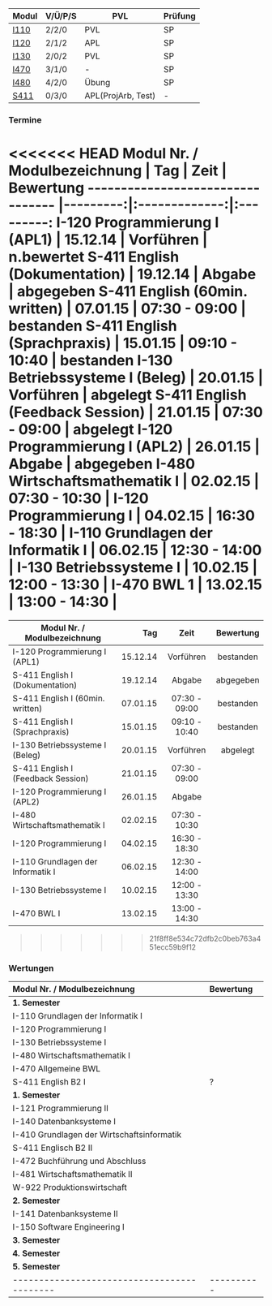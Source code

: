 
Modul | V/Ü/P/S | PVL | Prüfung
 ---- | ------- | --- | -------
[I110](i110/index.md "Grundlagen der Informatik I") | 2/2/0 | PVL | SP
[I120](i120/index.md "Programmierung I Programming I") | 2/1/2 | APL | SP	 	 	 	 	 
[I130](i130/index.md "Betriebssysteme I Operating Systems I") | 2/0/2 | PVL | SP	 	 	 	 	 
[I470](i470/index.md "Allgemeine Betriebswirtschaftslehre (BWL 1)") | 3/1/0 | - | SP
[I480](i480/index.md "Wirtschaftsmathematik I (WiMa1)") | 4/2/0 | Übung | SP
[S411](s411/index.md "Englisch B2 (IIb/d: I-285, IWb/d: I-185, IMb/d: I-385) English B2") | 0/3/0 | APL(ProjArb, Test) | -

### Termine

<<<<<<< HEAD
Modul Nr. / Modulbezeichnung      | Tag      | Zeit          | Bewertung
--------------------------------- |---------:|:-------------:|:---------:
I-120 Programmierung I (APL1)     | 15.12.14 | Vorführen     | n.bewertet<!-- Note: 15/15pt, nachträglich nicht gewertet weil Prof. den Prüfungsablauf für juristisch zweifelhaft beuteilt hatte -->
S-411 English (Dokumentation)     | 19.12.14 | Abgabe        | abgegeben
S-411 English (60min. written)    | 07.01.15 | 07:30 - 09:00 | bestanden<!-- Note: 1,3 -->
S-411 English (Sprachpraxis)      | 15.01.15 | 09:10 - 10:40 | bestanden
I-130 Betriebssysteme I (Beleg)   | 20.01.15 | Vorführen     | abgelegt
S-411 English (Feedback Session)  | 21.01.15 | 07:30 - 09:00 | abgelegt<!-- (Note: 1,0, gem. mit Sprachpraxis u. Dokmentation) -->
I-120 Programmierung I (APL2)     | 26.01.15 | Abgabe        | abgegeben
I-480 Wirtschaftsmathematik I     | 02.02.15 | 07:30 - 10:30 | 
I-120 Programmierung I            | 04.02.15 | 16:30 - 18:30 | 
I-110 Grundlagen der Informatik I | 06.02.15 | 12:30 - 14:00 | 
I-130 Betriebssysteme I           | 10.02.15 | 12:00 - 13:30 | 
I-470 BWL 1                       | 13.02.15 | 13:00 - 14:30 | 
=======
Modul Nr. / Modulbezeichnung       | Tag      | Zeit          | Bewertung
---------------------------------- |---------:|:-------------:|:---------:
I-120 Programmierung I (APL1)      | 15.12.14 | Vorführen     | bestanden
S-411 English I (Dokumentation)    | 19.12.14 | Abgabe        | abgegeben
S-411 English I (60min. written)   | 07.01.15 | 07:30 - 09:00 | bestanden
S-411 English I (Sprachpraxis)     | 15.01.15 | 09:10 - 10:40 | bestanden
I-130 Betriebssysteme I (Beleg)    | 20.01.15 | Vorführen     | abgelegt
S-411 English I (Feedback Session) | 21.01.15 | 07:30 - 09:00 | 
I-120 Programmierung I (APL2)      | 26.01.15 | Abgabe        | 
I-480 Wirtschaftsmathematik I      | 02.02.15 | 07:30 - 10:30 | 
I-120 Programmierung I             | 04.02.15 | 16:30 - 18:30 | 
I-110 Grundlagen der Informatik I  | 06.02.15 | 12:30 - 14:00 | 
I-130 Betriebssysteme I            | 10.02.15 | 12:00 - 13:30 | 
I-470 BWL I                        | 13.02.15 | 13:00 - 14:30 | 
>>>>>>> 21f8ff8e534c72dfb2c0beb763a451ecc59b9f12

### Wertungen

<!--
https://apps.htw-dresden.de/index.php
-->

Modul Nr. / Modulbezeichnung               | Bewertung
:------------------------------------------|:----------
 **1. Semester**                           |
I-110 Grundlagen der Informatik I          | 
I-120 Programmierung I                     | 
I-130 Betriebssysteme I                    | 
I-480 Wirtschaftsmathematik I              | 
I-470 Allgemeine BWL                       | 
S-411 English B2 I                         | ?
 **1. Semester**                           |
I-121 Programmierung II                    | 
I-140 Datenbanksysteme I                   | 
I-410 Grundlagen der Wirtschaftsinformatik | 
S-411 Englisch B2 II                       | 
I-472 Buchführung und Abschluss            |
I-481 Wirtschaftsmathematik II             | 
W-922 Produktionswirtschaft                | 
 **2. Semester**                           |
I-141 Datenbanksysteme II                  | 
I-150 Software Engineering I               | 
 **3. Semester**                           |
 **4. Semester**                           |
 **5. Semester**                           |
-------------------------------------------|----------

<!--
quelle: http://www2.htw-dresden.de/~rawa/cgi-bin/pr_abfrage.php

P R Ü F U N G S P L A N für den 1. Prüfungsabschnitt 02.02. - 21.02.2015
Prüfungen mit der Eingabe "14 042 B"         Änderungen bzw. Ergänzungen sind zu beachten!
Fakultät 	St.-
gang 	St.jahrg./
Semester 	Ab-
schluß 	St.-
richtung 	Modul Nr. / Modulbezeichnung 	Art 	Tag 	Zeit 	Raum 	Prüfender 	Nächste
N/W
7400 (INF/M)	042	2014/1.	B/D	 	I-480 Wirtschaftsmathematik I	SP	02.02.	7:30 - 10:30	Z 254/ S 325/ S 327/ S 315	 Voß-Böhme	
7400 (INF/M)	042	2014/1.	B/D	 	I-120 Programmierung I	SP	04.02.	16:30 - 18:30	S 239/ Z 254	 Hollas	
7400 (INF/M)	042	2014/1.	B/D	 	I-110 Grundlagen der Informatik I	SP	06.02.	12:30 - 14:00	Z 254/ S 227/ S 228	 Nestler	SS 2015
7400 (INF/M)	042	2014/1.	B/D	 	I-130 Betriebssysteme I	SP	10.02.	12:00 - 13:30	S 239/ Z 254	 Fritzsche	SS 2015
<<<<<<< HEAD
7400 (INF/M)	042	2014/1.	B/D	 	I-470 Allg. Betriebswirtschaftslehre (BWL 1)	SP	13.02.	13:00 - 14:30	S 331/ S 409	 Grüning	

=======
7400 (INF/M)	042	2014/1.	B/D	 	I-470 Allg. Betriebswirtschaftslehre (BWL 1)	SP	13.02.	13:00 - 14:30	S 331/ S 409	 Grüning		
>>>>>>> 21f8ff8e534c72dfb2c0beb763a451ecc59b9f12
-->


<!-- 
[I121]( "Programmierung II Programming II") 	Pflichtmodul 	5 	
     	2/0/2
    APL
    SP	 	 	 	 
    	
    Modul ansehen
    Datenbanksysteme I (DBS I) I140 	Pflichtmodul 	4 	
     	2/0/2
    PVL
    SP	 	 	 	 
    	
    Modul ansehen
    Grundlagen der Wirtschaftsinformatik I410 	Pflichtmodul 	4 	
     	2/1/0
    SP	 	 	 	 
    	
    Modul ansehen
    Buchführung und Abschluss I472 	Pflichtmodul 	4 	
     	2/1/0
    SP	 	 	 	 
    	
    Modul ansehen
    Wirtschaftsmathematik II (WiMa2) I481 	Pflichtmodul 	5 	
     	2/2/0
    SP	 	 	 	 
    	
    Modul ansehen
    Produktionswirtschaft (BWL 2) W922 	Pflichtmodul 	4 	
     	2/1/0
    PVL
    SP	 	 	 	 
    	
    Modul ansehen
    Datenbanksysteme II (DBS II) I141 	Pflichtmodul 	5 	
     	 	2/0/2
    PVL
    SP	 	 	 
    	
    Modul ansehen
    Software Engineering I (SE I) Software Engineering I I150 	Pflichtmodul 	4 	
     	 	2/0/2
    PVL
    SP	 	 	 
    	
    Modul ansehen
    Rechnernetze/Kommunikationssysteme I160 	Pflichtmodul 	5 	
     	 	2/0/2
    APL
    SP	 	 	 
    	
    Modul ansehen
    Betriebliche Standardtools I478 	Pflichtmodul 	3 	
     	 	0/0/2
    SP	 	 	 
    	
    Modul ansehen
    Statistik Statistics I485 	Pflichtmodul 	5 	
     	 	2/2/0
    SP	 	 	 
    	
    Modul ansehen
    Kosten- und Leistungsrechnung W909 	Pflichtmodul 	4 	
     	 	2/1/0
    SP	 	 	 
    	
    Modul ansehen
    Betriebliche Steuerlehre W912 	Pflichtmodul 	5 	
     	 	2/2/0
    PVL
    SP	 	 	 
    	
    Modul ansehen
    Projektmanagement I 	Wahlmodul 	0 	
     	 	 	1/0/0	 	 
    	
    Modul ansehen
    Projektmanagement II 	Wahlmodul 	0 	
     	 	 	2/0/0	 	 
    	
    Modul ansehen
    Software Engineering II (SE II) Software Engineering II I151 	Pflichtmodul 	5 	
     	 	 	2/0/2
    APL	 	 
    	
    Modul ansehen
    Internet-Technologien I I165 	Pflichtmodul 	3 	
     	 	 	2/0/1
    APL
    SP	 	 
    	
    Modul ansehen
    Informatikrecht (IR) Legal Aspects of Computing I175 	Pflichtmodul 	2 	
     	 	 	1/1/0
    SP	 	 
    	
    Modul ansehen
    Business Intelligence I440 	Pflichtmodul 	5 	
     	 	 	2/0/2
    PVL
    SP	 	 
    	
    Modul ansehen
    Betriebliche Informationssysteme I (BIS I) I441 	Pflichtmodul 	5 	
     	 	 	2/0/2
    SP	 	 
    	
    Modul ansehen
    Geschäftsprozessmodellierung I450 	Pflichtmodul 	4 	
     	 	 	2/0/1
    APL
    MP	 	 
    	
    Modul ansehen
    Betriebliche Informationssysteme II (BIS II) I442 	Pflichtmodul 	5 	
     	 	 	 	2/0/2
    APL
    SP	 
    	
    Modul ansehen
    Informationsmanagement I I455 	Pflichtmodul 	4 	
     	 	 	 	2/0/2
    PVL
    SP	 
    	
    Modul ansehen
    Entwicklung Webbasierter Anwendungen (EwA) Development of Web Based Applications I465 	Pflichtmodul 	5 	
     	 	 	 	2/0/2
    APL
    SP	 
    	
    Modul ansehen
    Projektseminar I490 	Pflichtmodul 	5 	
     	 	 	 	0/4/0
    APL	 
    	
    Modul ansehen
    Managementtechniken W908 	Pflichtmodul 	4 	
     	 	 	 	2/0/2
    SP	 
    	
    Modul ansehen
    Marketing (BWL 3) W911 	Pflichtmodul 	3 	
     	 	 	 	1/1/0
    SP	 
    	
    Modul ansehen
    Bachelorarbeit 	Pflichtmodul 	12 	
     	 	 	 	 	0/0/0
    	
    Modul ansehen
    Praxisprojekt I190 	Pflichtmodul 	18 	
     	 	 	 	 	0/0/0
    APL
    	
    Modul ansehen
    Wahlpflicht-ba-IW-1 (4.Semester) 	Block 	5 	
     	 	 	4	 	 
    	
    Details ansehen
    Wahlpflicht-ba-IW-2 (5. Semester) 	Block 	5 	
     	 	 	 	4	 
    	
    Details ansehen

Summe SWS pro Semester: 	
26	24	25	27	26	0
	 
Summe ECTS-Credits pro Semester: 	
30	29	31	30	31	30
-->
